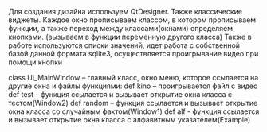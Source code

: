 Для создания дизайна используем QtDesigner. Также классические виджеты.
Каждое окно прописываем классом, в котором прописываем функции, а также переход между классами(окнами) определяем кнопками. (вызываем в функции переменную другого класса)
Также в работе используются списки значений, идет работа с собственной базой данной формата sqlite3, осуществляется проигрывание видео при помощи кнопки

class Ui_MainWindow – главный класс, окно меню, которое ссылается на другие окна и файлы функциями:
def kino – проигрывается файл с видео
def test - функция ссылается и вызывает открытие окна класса с тестом(Window2)
def random – функция ссылается и вызывает открытие окна класса со случайным фактом(Window1)
def alf - функция ссылается и вызывает открытие окна класса с алфавитным указателем(Example)
